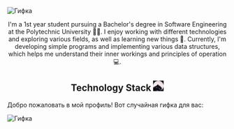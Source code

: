 
![Гифка](video_2024-06-08_23-36-04.gif)
<div align="center">

I'm a 1st year student pursuing a Bachelor's degree in Software Engineering at the Polytechnic University 👨‍🎓. I enjoy working with different technologies and exploring various fields, as well as learning new things 👾. Currently, I'm developing simple programs and implementing various data structures, which helps me understand their inner workings and principles of operation 💻.

</div>

<div align="center">
    <h2>Technology Stack <img src="./pedro.gif" alt="Pedro" width="24" /> </h2> 
    <ing src="https://img.shields.io/badge/C++-00599C?style=for-the-badge&logo=c%2B%2B&logoColor=white" alt="C++" width="24" />
    <ing src="https://img.shields.io/badge/Python-3776AB?style=for-the-badge&logo=python&logoColor=white" alt="Python" width="24" />
    <ing src="https://img.shields.io/badge/Git-F05032?style=for-the-badge&logo=git&logoColor=white" alt="Git" width="24"/>
</div>

Добро пожаловать в мой профиль! Вот случайная гифка для вас:

![Гифка](gif/test3.gif)
